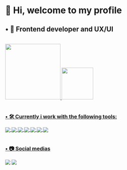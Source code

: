 <h1>👋 Hi, welcome to my profile</h1>
<h2>• 🎨 Frontend developer and UX/UI</h2>
<br>
<div>
  <a href="https://github.com/yIranBR">
  <img height="175em" src="https://github-readme-stats.vercel.app/api?username=yIranBR&show_icons=true&theme=tokyonight&include_all_commits=true&count_private=true"/>
  <img height="100em" src="https://github-readme-stats.vercel.app/api/top-langs/?username=yIranBR&layout=compact&langs_count=7&theme=tokyonight"/>
</div>
<br>
<div>
  <h3>• 🛠️ Currently i work with the following tools:</h3>
   <img align="center" src="https://img.shields.io/badge/React-20232A?style=for-the-badge&logo=react&logoColor=61DAFB">
   <img align="center" src="https://img.shields.io/badge/WordPress-006E93?style=for-the-badge&logo=wordpress&logoColor=white">
   <img align="center" src="https://img.shields.io/badge/TypeScript-007ACC?style=for-the-badge&logo=typescript&logoColor=white">
   <img align="center" src="https://img.shields.io/badge/JavaScript-323330?style=for-the-badge&logo=javascript&logoColor=F7DF1E">
   <img align="center" src="https://img.shields.io/badge/HTML5-E34F26?style=for-the-badge&logo=html5&logoColor=white">
   <img align="center" src="https://img.shields.io/badge/CSS3-1572B6?style=for-the-badge&logo=css3&logoColor=white">
   <img align="center" src="https://img.shields.io/badge/Bootstrap-563D7C?style=for-the-badge&logo=bootstrap&logoColor=white">
</div>
<br>
<div>
  <h3>• 📷 Social medias</h3>
  <a href="https://www.linkedin.com/in/iran-cardoso/"><span><img align="center" src="https://img.shields.io/badge/linkedin-%230077B5.svg?style=for-the-badge&logo=linkedin&logoColor=white"></span></a>
  <a href="https://www.behance.net/irancardoso"><span><img align="center" src="https://img.shields.io/badge/Behance-1769ff?style=for-the-             badge&logo=behance&logoColor=white"></span></a>
</div>
